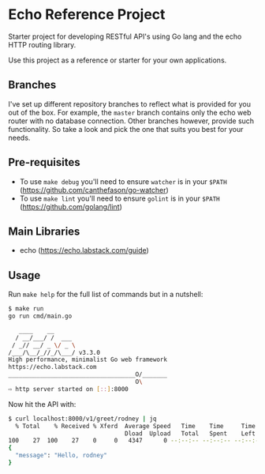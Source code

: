# Echo Reference Project

Starter project for developing RESTful API's using Go lang and the echo
HTTP routing library.

Use this project as a reference or starter for your own applications.

## Branches

I've set up different repository branches to reflect what is provided for you out of the box. For example, the `master` branch contains only the echo web router with no database connection. Other branches however, provide such functionality. So take a look and pick the one that suits you best for your needs.

## Pre-requisites

- To use `make debug` you'll need to ensure `watcher` is in your `$PATH` (https://github.com/canthefason/go-watcher)
- To use `make lint` you'll need to ensure `golint` is in your `$PATH` (https://github.com/golang/lint)

## Main Libraries

- echo (https://echo.labstack.com/guide)

## Usage

Run `make help` for the full list of commands but in a nutshell:

```sh
$ make run
go run cmd/main.go

   ____    __
  / __/___/ /  ___
 / _// __/ _ \/ _ \
/___/\__/_//_/\___/ v3.3.0
High performance, minimalist Go web framework
https://echo.labstack.com
____________________________________O/_______
                                    O\
⇨ http server started on [::]:8000
```

Now hit the API with:

```sh
$ curl localhost:8000/v1/greet/rodney | jq
  % Total    % Received % Xferd  Average Speed   Time    Time     Time  Current
                                 Dload  Upload   Total   Spent    Left  Speed
100    27  100    27    0     0   4347      0 --:--:-- --:--:-- --:--:--  4500
{
  "message": "Hello, rodney"
}
```
